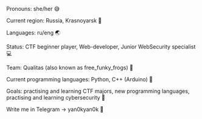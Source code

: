 Pronouns: she/her :sweat_smile:

Current region: Russia, Krasnoyarsk :evergreen_tree: 

Languages: ru/eng :earth_asia:

Status: CTF beginner player, Web-developer, Junior WebSecurity specialist :computer:

Team: Qualitas (also known as free_funky_frogs) :triangular_flag_on_post:

Current programming languages: Python, C++ (Arduino) :open_file_folder: 

Goals: practising and learning CTF majors, new programming languages, practising and learning cybersecurity :pushpin:

Write me in Telegram -> yan0kyan0k :vibration_mode: 
 
